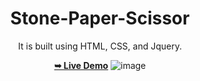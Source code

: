 <div align="center">

# Stone-Paper-Scissor

It is built using HTML, CSS, and Jquery.

<a href="https://rajshree-nagane.github.io/Slick_sider/"><strong>➥ Live Demo</strong></a> 
 ![image](https://github.com/Rajshree-Nagane/Slick_sider/assets/151632485/c424fe76-552b-4e5a-afe9-650a78776475)

 </div>



